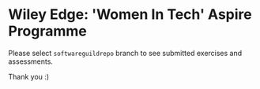 # Wiley Edge: 'Women In Tech' Aspire Programme

Please select `softwareguildrepo` branch to see submitted exercises and assessments.

Thank you :)
